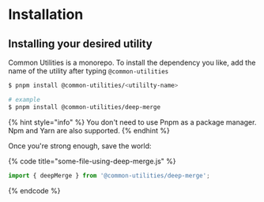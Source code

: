 # Installation

## Installing your desired utility

Common Utilities is a monorepo. To install the dependency you like, add the name of the utility after typing `@common-utilities`

```bash
$ pnpm install @common-utilities/<utililty-name>

# example 
$ pnpm install @common-utilities/deep-merge
```

{% hint style="info" %}
You don't need to use Pnpm as a package manager. Npm and Yarn are also supported.
{% endhint %}

Once you're strong enough, save the world:

{% code title="some-file-using-deep-merge.js" %}
```javascript
import { deepMerge } from '@common-utilities/deep-merge';
```
{% endcode %}



